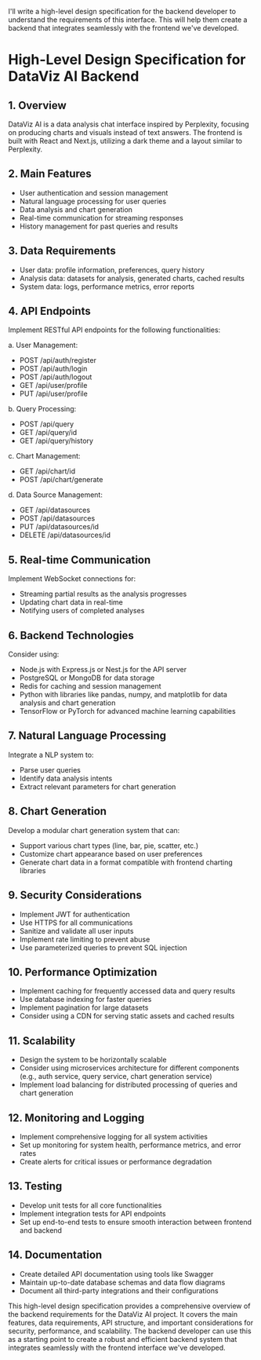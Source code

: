 I'll write a high-level design specification for the backend developer to understand the requirements of this interface. This will help them create a backend that integrates seamlessly with the frontend we've developed.

# High-Level Design Specification for DataViz AI Backend

## 1. Overview

DataViz AI is a data analysis chat interface inspired by Perplexity, focusing on producing charts and visuals instead of text answers. The frontend is built with React and Next.js, utilizing a dark theme and a layout similar to Perplexity.

## 2. Main Features

- User authentication and session management
- Natural language processing for user queries
- Data analysis and chart generation
- Real-time communication for streaming responses
- History management for past queries and results


## 3. Data Requirements

- User data: profile information, preferences, query history
- Analysis data: datasets for analysis, generated charts, cached results
- System data: logs, performance metrics, error reports


## 4. API Endpoints

Implement RESTful API endpoints for the following functionalities:

a. User Management:

- POST /api/auth/register
- POST /api/auth/login
- POST /api/auth/logout
- GET /api/user/profile
- PUT /api/user/profile


b. Query Processing:

- POST /api/query
- GET /api/query/id
- GET /api/query/history


c. Chart Management:

- GET /api/chart/id
- POST /api/chart/generate


d. Data Source Management:

- GET /api/datasources
- POST /api/datasources
- PUT /api/datasources/id
- DELETE /api/datasources/id


## 5. Real-time Communication

Implement WebSocket connections for:

- Streaming partial results as the analysis progresses
- Updating chart data in real-time
- Notifying users of completed analyses


## 6. Backend Technologies

Consider using:

- Node.js with Express.js or Nest.js for the API server
- PostgreSQL or MongoDB for data storage
- Redis for caching and session management
- Python with libraries like pandas, numpy, and matplotlib for data analysis and chart generation
- TensorFlow or PyTorch for advanced machine learning capabilities


## 7. Natural Language Processing

Integrate a NLP system to:

- Parse user queries
- Identify data analysis intents
- Extract relevant parameters for chart generation


## 8. Chart Generation

Develop a modular chart generation system that can:

- Support various chart types (line, bar, pie, scatter, etc.)
- Customize chart appearance based on user preferences
- Generate chart data in a format compatible with frontend charting libraries


## 9. Security Considerations

- Implement JWT for authentication
- Use HTTPS for all communications
- Sanitize and validate all user inputs
- Implement rate limiting to prevent abuse
- Use parameterized queries to prevent SQL injection


## 10. Performance Optimization

- Implement caching for frequently accessed data and query results
- Use database indexing for faster queries
- Implement pagination for large datasets
- Consider using a CDN for serving static assets and cached results


## 11. Scalability

- Design the system to be horizontally scalable
- Consider using microservices architecture for different components (e.g., auth service, query service, chart generation service)
- Implement load balancing for distributed processing of queries and chart generation


## 12. Monitoring and Logging

- Implement comprehensive logging for all system activities
- Set up monitoring for system health, performance metrics, and error rates
- Create alerts for critical issues or performance degradation


## 13. Testing

- Develop unit tests for all core functionalities
- Implement integration tests for API endpoints
- Set up end-to-end tests to ensure smooth interaction between frontend and backend


## 14. Documentation

- Create detailed API documentation using tools like Swagger
- Maintain up-to-date database schemas and data flow diagrams
- Document all third-party integrations and their configurations


This high-level design specification provides a comprehensive overview of the backend requirements for the DataViz AI project. It covers the main features, data requirements, API structure, and important considerations for security, performance, and scalability. The backend developer can use this as a starting point to create a robust and efficient backend system that integrates seamlessly with the frontend interface we've developed.